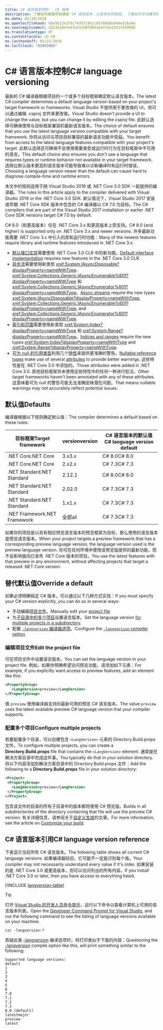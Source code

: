 ```yaml
---
title: C# 语言版本控制 - C# 指南
description: 了解如何根据项目确定 C# 语言版本，以及背后的原因。 了解如何手动重写默认值。
ms.date: 05/20/2020
ms.openlocfilehash: bbe5b12e378cf47b7c9b2c8576088e949e526a9a
ms.sourcegitcommit: d223616e7e6fe2139079052e6fcbe25413fb9900
ms.translationtype: HT
ms.contentlocale: zh-CN
ms.lasthandoff: 05/22/2020
ms.locfileid: "83803009"
---
```

# <a name="c-language-versioning"></a><span data-ttu-id="82422-104">C# 语言版本控制</span><span class="sxs-lookup"><span data-stu-id="82422-104">C# language versioning</span></span>

<span data-ttu-id="82422-105">最新的 C# 编译器根据项目的一个或多个目标框架确定默认语言版本。</span><span class="sxs-lookup"><span data-stu-id="82422-105">The latest C# compiler determines a default language version based on your project's target framework or frameworks.</span></span> <span data-ttu-id="82422-106">Visual Studio 不提供用于更改值的 UI，但可以通过编辑 .csproj 文件来更改值。</span><span class="sxs-lookup"><span data-stu-id="82422-106">Visual Studio doesn't provide a UI to change the value, but you can change it by editing the *csproj* file.</span></span> <span data-ttu-id="82422-107">此默认选择可确保使用与目标框架兼容的最新语言版本。</span><span class="sxs-lookup"><span data-stu-id="82422-107">The choice of default ensures that you use the latest language version compatible with your target framework.</span></span> <span data-ttu-id="82422-108">你将从访问与项目目标兼容的最新语言功能中受益。</span><span class="sxs-lookup"><span data-stu-id="82422-108">You benefit from access to the latest language features compatible with your project's target.</span></span> <span data-ttu-id="82422-109">此默认选择还可确保不会使用需要类型或运行时行为在目标框架中不可用的语言。</span><span class="sxs-lookup"><span data-stu-id="82422-109">This default choice also ensures you don't use a language that requires types or runtime behavior not available in your target framework.</span></span> <span data-ttu-id="82422-110">选择比默认版本更高的语言版本可能导致难以诊断编译时和运行时错误。</span><span class="sxs-lookup"><span data-stu-id="82422-110">Choosing a language version newer than the default can cause hard to diagnose compile-time and runtime errors.</span></span>

<span data-ttu-id="82422-111">本文中的规则适用于随 Visual Studio 2019 或 .NET Core 3.0 SDK 一起提供的编译器。</span><span class="sxs-lookup"><span data-stu-id="82422-111">The rules in this article apply to the compiler delivered with Visual Studio 2019 or the .NET Core 3.0 SDK.</span></span> <span data-ttu-id="82422-112">默认情况下，Visual Studio 2017 安装或早期 .NET Core SDK 版本中包含的 C# 编译器以 C# 7.0 为目标。</span><span class="sxs-lookup"><span data-stu-id="82422-112">The C# compilers that are part of the Visual Studio 2017 installation or earlier .NET Core SDK versions target C# 7.0 by default.</span></span>

<span data-ttu-id="82422-113">C# 8.0（和更高版本）仅在 .NET Core 3.x 和更高版本上受支持。</span><span class="sxs-lookup"><span data-stu-id="82422-113">C# 8.0 (and higher) is supported only on .NET Core 3.x and newer versions.</span></span> <span data-ttu-id="82422-114">许多最新功能需要 .NET Core 3.x 中引入的库和运行时功能：</span><span class="sxs-lookup"><span data-stu-id="82422-114">Many of the newest features require library and runtime features introduced in .NET Core 3.x:</span></span>

- <span data-ttu-id="82422-115">[默认接口实现](../whats-new/csharp-8.md#default-interface-methods)需要使用 .NET Core 3.0 CLR 中的新功能。</span><span class="sxs-lookup"><span data-stu-id="82422-115">[Default interface implementation](../whats-new/csharp-8.md#default-interface-methods) requires new features in the .NET Core 3.0 CLR.</span></span>
- <span data-ttu-id="82422-116">[异步流](../whats-new/csharp-8.md#asynchronous-streams)需要使用新类型 <xref:System.IAsyncDisposable?displayProperty=nameWithType>、<xref:System.Collections.Generic.IAsyncEnumerable%601?displayProperty=nameWithType> 和 <xref:System.Collections.Generic.IAsyncEnumerator%601?displayProperty=nameWithType>。</span><span class="sxs-lookup"><span data-stu-id="82422-116">[Async streams](../whats-new/csharp-8.md#asynchronous-streams) require the new types <xref:System.IAsyncDisposable?displayProperty=nameWithType>, <xref:System.Collections.Generic.IAsyncEnumerable%601?displayProperty=nameWithType>, and <xref:System.Collections.Generic.IAsyncEnumerator%601?displayProperty=nameWithType>.</span></span>
- <span data-ttu-id="82422-117">[索引和范围](../whats-new/csharp-8.md#indices-and-ranges)需要使用新类型 <xref:System.Index?displayProperty=nameWithType> 和 <xref:System.Range?displayProperty=nameWithType>。</span><span class="sxs-lookup"><span data-stu-id="82422-117">[Indices and ranges](../whats-new/csharp-8.md#indices-and-ranges) require the new types <xref:System.Index?displayProperty=nameWithType> and <xref:System.Range?displayProperty=nameWithType>.</span></span>
- <span data-ttu-id="82422-118">[可为 null 的引用类型](../whats-new/csharp-8.md#nullable-reference-types)利用几个[特性](attributes/nullable-analysis.md)来提供更准确的警告。</span><span class="sxs-lookup"><span data-stu-id="82422-118">[Nullable reference types](../whats-new/csharp-8.md#nullable-reference-types) make use of several [attributes](attributes/nullable-analysis.md) to provide better warnings.</span></span> <span data-ttu-id="82422-119">这些特性是在 .NET Core 3.0 中添加的。</span><span class="sxs-lookup"><span data-stu-id="82422-119">Those attributes were added in .NET Core 3.0.</span></span> <span data-ttu-id="82422-120">其他目标框架并未使用这些特性中的任何一种进行批注。</span><span class="sxs-lookup"><span data-stu-id="82422-120">Other target frameworks haven't been annotated with any of these attributes.</span></span> <span data-ttu-id="82422-121">这意味着可为 null 的警告可能无法准确反映潜在问题。</span><span class="sxs-lookup"><span data-stu-id="82422-121">That means nullable warnings may not accurately reflect potential issues.</span></span>

## <a name="defaults"></a><span data-ttu-id="82422-122">默认值</span><span class="sxs-lookup"><span data-stu-id="82422-122">Defaults</span></span>

<span data-ttu-id="82422-123">编译器根据以下规则确定默认值：</span><span class="sxs-lookup"><span data-stu-id="82422-123">The compiler determines a default based on these rules:</span></span>

| <span data-ttu-id="82422-124">目标框架</span><span class="sxs-lookup"><span data-stu-id="82422-124">Target framework</span></span> | <span data-ttu-id="82422-125">version</span><span class="sxs-lookup"><span data-stu-id="82422-125">version</span></span> | <span data-ttu-id="82422-126">C# 语言版本的默认值</span><span class="sxs-lookup"><span data-stu-id="82422-126">C# language version default</span></span> |
|------------------|---------|-----------------------------|
| <span data-ttu-id="82422-127">.NET Core</span><span class="sxs-lookup"><span data-stu-id="82422-127">.NET Core</span></span>        | <span data-ttu-id="82422-128">3.x</span><span class="sxs-lookup"><span data-stu-id="82422-128">3.x</span></span>     | <span data-ttu-id="82422-129">C# 8.0</span><span class="sxs-lookup"><span data-stu-id="82422-129">C# 8.0</span></span>                      |
| <span data-ttu-id="82422-130">.NET Core</span><span class="sxs-lookup"><span data-stu-id="82422-130">.NET Core</span></span>        | <span data-ttu-id="82422-131">2.x</span><span class="sxs-lookup"><span data-stu-id="82422-131">2.x</span></span>     | <span data-ttu-id="82422-132">C# 7.3</span><span class="sxs-lookup"><span data-stu-id="82422-132">C# 7.3</span></span>                      |
| <span data-ttu-id="82422-133">.NET Standard</span><span class="sxs-lookup"><span data-stu-id="82422-133">.NET Standard</span></span>    | <span data-ttu-id="82422-134">2.1</span><span class="sxs-lookup"><span data-stu-id="82422-134">2.1</span></span>     | <span data-ttu-id="82422-135">C# 8.0</span><span class="sxs-lookup"><span data-stu-id="82422-135">C# 8.0</span></span>                      |
| <span data-ttu-id="82422-136">.NET Standard</span><span class="sxs-lookup"><span data-stu-id="82422-136">.NET Standard</span></span>    | <span data-ttu-id="82422-137">2.0</span><span class="sxs-lookup"><span data-stu-id="82422-137">2.0</span></span>     | <span data-ttu-id="82422-138">C# 7.3</span><span class="sxs-lookup"><span data-stu-id="82422-138">C# 7.3</span></span>                      |
| <span data-ttu-id="82422-139">.NET Standard</span><span class="sxs-lookup"><span data-stu-id="82422-139">.NET Standard</span></span>    | <span data-ttu-id="82422-140">1.x</span><span class="sxs-lookup"><span data-stu-id="82422-140">1.x</span></span>     | <span data-ttu-id="82422-141">C# 7.3</span><span class="sxs-lookup"><span data-stu-id="82422-141">C# 7.3</span></span>                      |
| <span data-ttu-id="82422-142">.NET Framework</span><span class="sxs-lookup"><span data-stu-id="82422-142">.NET Framework</span></span>   | <span data-ttu-id="82422-143">全部</span><span class="sxs-lookup"><span data-stu-id="82422-143">all</span></span>     | <span data-ttu-id="82422-144">C# 7.3</span><span class="sxs-lookup"><span data-stu-id="82422-144">C# 7.3</span></span>                      |

<span data-ttu-id="82422-145">如果你的项目是以具有相应预览语言版本的预览框架为目标，那么使用的语言版本是预览语言版本。</span><span class="sxs-lookup"><span data-stu-id="82422-145">When your project targets a preview framework that has a corresponding preview language version, the language version used is the preview language version.</span></span> <span data-ttu-id="82422-146">你可在任何环境中使用该预览版提供的最新功能，而不会影响面向已发布 .NET Core 版本的项目。</span><span class="sxs-lookup"><span data-stu-id="82422-146">You use the latest features with that preview in any environment, without affecting projects that target a released .NET Core version.</span></span>

## <a name="override-a-default"></a><span data-ttu-id="82422-147">替代默认值</span><span class="sxs-lookup"><span data-stu-id="82422-147">Override a default</span></span>

<span data-ttu-id="82422-148">如果必须明确指定 C# 版本，可以通过以下几种方式实现：</span><span class="sxs-lookup"><span data-stu-id="82422-148">If you must specify your C# version explicitly, you can do so in several ways:</span></span>

- <span data-ttu-id="82422-149">手动编辑[项目文件](#edit-the-project-file)。</span><span class="sxs-lookup"><span data-stu-id="82422-149">Manually edit your [project file](#edit-the-project-file).</span></span>
- <span data-ttu-id="82422-150">为[子目录中的多个项目](#configure-multiple-projects)设置语言版本。</span><span class="sxs-lookup"><span data-stu-id="82422-150">Set the language version [for multiple projects in a subdirectory](#configure-multiple-projects).</span></span>
- <span data-ttu-id="82422-151">配置 [`-langversion` 编译器选项](compiler-options/langversion-compiler-option.md)。</span><span class="sxs-lookup"><span data-stu-id="82422-151">Configure the [`-langversion` compiler option](compiler-options/langversion-compiler-option.md).</span></span>

### <a name="edit-the-project-file"></a><span data-ttu-id="82422-152">编辑项目文件</span><span class="sxs-lookup"><span data-stu-id="82422-152">Edit the project file</span></span>

<span data-ttu-id="82422-153">可在项目文件中设置语言版本。</span><span class="sxs-lookup"><span data-stu-id="82422-153">You can set the language version in your project file.</span></span> <span data-ttu-id="82422-154">例如，如果你明确希望访问预览功能，请添加如下元素：</span><span class="sxs-lookup"><span data-stu-id="82422-154">For example, if you explicitly want access to preview features, add an element like this:</span></span>

```xml
<PropertyGroup>
   <LangVersion>preview</LangVersion>
</PropertyGroup>
```

<span data-ttu-id="82422-155">值 `preview` 使用编译器支持的最新可用的预览 C# 语言版本。</span><span class="sxs-lookup"><span data-stu-id="82422-155">The value `preview` uses the latest available preview C# language version that your compiler supports.</span></span>

### <a name="configure-multiple-projects"></a><span data-ttu-id="82422-156">配置多个项目</span><span class="sxs-lookup"><span data-stu-id="82422-156">Configure multiple projects</span></span>

<span data-ttu-id="82422-157">若要配置多个目录，可以创建包含 `<LangVersion>` 元素的 Directory.Build.props 文件。</span><span class="sxs-lookup"><span data-stu-id="82422-157">To configure multiple projects, you can create a **Directory.Build.props** file that contains the `<LangVersion>` element.</span></span> <span data-ttu-id="82422-158">通常是在解决方案目录中完成这件事。</span><span class="sxs-lookup"><span data-stu-id="82422-158">You typically do that in your solution directory.</span></span> <span data-ttu-id="82422-159">将以下内容添加到解决方案目录中的 Directory.Build.props 文件：</span><span class="sxs-lookup"><span data-stu-id="82422-159">Add the following to a **Directory.Build.props** file in your solution directory:</span></span>

```xml
<Project>
 <PropertyGroup>
   <LangVersion>preview</LangVersion>
 </PropertyGroup>
</Project>
```

<span data-ttu-id="82422-160">包含该文件的目录的所有子目录中的版本都将使用 C# 预览版。</span><span class="sxs-lookup"><span data-stu-id="82422-160">Builds in all subdirectories of the directory containing that file will use the preview C# version.</span></span> <span data-ttu-id="82422-161">有关详细信息，请参阅关于[自定义生成](/visualstudio/msbuild/customize-your-build)的文章。</span><span class="sxs-lookup"><span data-stu-id="82422-161">For more information, see the article on [Customize your build](/visualstudio/msbuild/customize-your-build).</span></span>

## <a name="c-language-version-reference"></a><span data-ttu-id="82422-162">C# 语言版本引用</span><span class="sxs-lookup"><span data-stu-id="82422-162">C# language version reference</span></span>

<span data-ttu-id="82422-163">下表显示当前所有 C# 语言版本。</span><span class="sxs-lookup"><span data-stu-id="82422-163">The following table shows all current C# language versions.</span></span> <span data-ttu-id="82422-164">如果编译器较旧，它可能不一定能识别每个值。</span><span class="sxs-lookup"><span data-stu-id="82422-164">Your compiler may not necessarily understand every value if it's older.</span></span> <span data-ttu-id="82422-165">如果安装的是 .NET Core 3.0 或更高版本，则可以访问列出的所有内容。</span><span class="sxs-lookup"><span data-stu-id="82422-165">If you install .NET Core 3.0 or later, then you have access to everything listed.</span></span>

[!INCLUDE [langversion-table](includes/langversion-table.md)]

> [!TIP]
> <span data-ttu-id="82422-166">打开 [Visual Studio 的开发人员命令提示](../../framework/tools/developer-command-prompt-for-vs.md)，运行以下命令以查看计算机上可用的语言版本列表。</span><span class="sxs-lookup"><span data-stu-id="82422-166">Open the [Developer Command Prompt for Visual Studio](../../framework/tools/developer-command-prompt-for-vs.md), and run the following command to see the listing of language versions available on your machine.</span></span>
>
> ```CMD
> csc -langversion:?
> ```
>
> <span data-ttu-id="82422-167">质疑此类 [-langversion](compiler-options/langversion-compiler-option.md) 编译选项时，将打印类似于下面的内容：</span><span class="sxs-lookup"><span data-stu-id="82422-167">Questioning the [-langversion](compiler-options/langversion-compiler-option.md) compile option like this, will print something similar to the following:</span></span>
>
> ```CMD
> Supported language versions:
> default
> 1
> 2
> 3
> 4
> 5
> 6
> 7.0
> 7.1
> 7.2
> 7.3
> 8.0 (default)
> latestmajor
> preview
> latest
> ```
